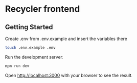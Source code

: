 # Recycler frontend

## Getting Started

Create .env from .env.example and insert the variables there

```bash
touch .env.example .env
```

Run the development server:

```bash
npm run dev
```

Open [http://localhost:3000](http://localhost:3000) with your browser to see the result.
